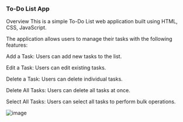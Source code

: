 ### To-Do List App
Overview
This is a simple To-Do List web application built using HTML, CSS, JavaScript.

The application allows users to manage their tasks with the following features:

Add a Task: Users can add new tasks to the list.

Edit a Task: Users can edit existing tasks.

Delete a Task: Users can delete individual tasks.

Delete All Tasks: Users can delete all tasks at once.

Select All Tasks: Users can select all tasks to perform bulk operations.



![image](https://github.com/user-attachments/assets/413ef869-c1ce-44d0-bc19-8fb05458060e)
